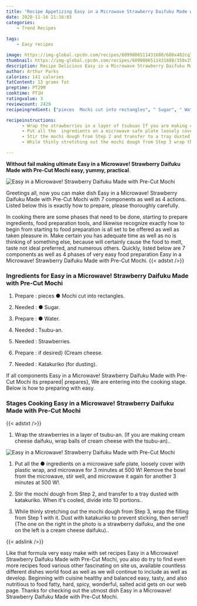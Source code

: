```yaml
---
title: "Recipe Appetizing Easy in a Microwave Strawberry Daifuku Made with PreCut Mochi"
date: 2020-11-16 21:16:03
categories:
    - Trend Recipes
    
tags:
    - Easy recipes

image: https://img-global.cpcdn.com/recipes/6099806511431680/680x482cq70/easy-in-a-microwave-strawberry-daifuku-made-with-pre-cut-mochi-recipe-main-photo.jpg
thumbnail: https://img-global.cpcdn.com/recipes/6099806511431680/350x250cq70/easy-in-a-microwave-strawberry-daifuku-made-with-pre-cut-mochi-recipe-main-photo.jpg
description: Recipe Delicious Easy in a Microwave Strawberry Daifuku Made with PreCut Mochi with 7 ingredients and 4 stages of easy cooking.
author: Arthur Parks
calories: 141 calories
fatContent: 13 grams fat
preptime: PT29M
cooktime: PT1H
ratingvalue: 3
reviewcount: 2429
recipeingredient: ["pieces  Mochi cut into rectangles", " Sugar", " Water", "Tsubuan", "Strawberries", "if desired Cream cheese", "Katakuriko for dusting"]

recipeinstructions: 
      - Wrap the strawberries in a layer of tsubuan If you are making cream cheese daifuku wrap balls of cream cheese with the tsubuan 
      - Put all the  ingredients on a microwave safe plate loosely cover with plastic wrap and microwave for 3 minutes at 500 W  Remove the bowl from the microwave stir well and microwave it again for another 3 minutes at 500 W 
      - Stir the mochi dough from Step 2 and transfer to a tray dusted with katakuriko When its cooled divide into 10 portions 
      - While thinly stretching out the mochi dough from Step 3 wrap the filling from Step 1 with it Dust with katakuriko to prevent sticking then serve The one on the right in the photo is a strawberry daifuku and the  one on the left is a cream cheese daifuku

---
```




**Without fail making ultimate Easy in a Microwave! Strawberry Daifuku Made with Pre-Cut Mochi easy, yummy, practical**. 


![Easy in a Microwave! Strawberry Daifuku Made with Pre-Cut Mochi](https://img-global.cpcdn.com/recipes/6099806511431680/680x482cq70/easy-in-a-microwave-strawberry-daifuku-made-with-pre-cut-mochi-recipe-main-photo.jpg "Easy in a Microwave! Strawberry Daifuku Made with Pre-Cut Mochi")




Greetings all, now you can make dish Easy in a Microwave! Strawberry Daifuku Made with Pre-Cut Mochi with 7 components as well as 4 actions. Listed below this is exactly how to prepare, please thoroughly carefully.

In cooking there are some phases that need to be done, starting to prepare ingredients, food preparation tools, and likewise recognize exactly how to begin from starting to food preparation is all set to be offered as well as taken pleasure in. Make certain you has adequate time as well as no is thinking of something else, because will certainly cause the food to melt, taste not ideal preferred, and numerous others. Quickly, listed below are 7 components as well as 4 phases of very easy food preparation Easy in a Microwave! Strawberry Daifuku Made with Pre-Cut Mochi.
{{< adstxt />}}

### Ingredients for Easy in a Microwave! Strawberry Daifuku Made with Pre-Cut Mochi


1. Prepare  : pieces ● Mochi cut into rectangles.

1. Needed  : ● Sugar.

1. Prepare  : ● Water.

1. Needed  : Tsubu-an.

1. Needed  : Strawberries.

1. Prepare  : if desired) (Cream cheese.

1. Needed  : Katakuriko (for dusting).



If all components Easy in a Microwave! Strawberry Daifuku Made with Pre-Cut Mochi its prepared| prepares}, We are entering into the cooking stage. Below is how to preparing with easy.

### Stages Cooking Easy in a Microwave! Strawberry Daifuku Made with Pre-Cut Mochi

{{< adstxt />}}


1. Wrap the strawberries in a layer of tsubu-an. (If you are making cream cheese daifuku, wrap balls of cream cheese with the tsubu-an)..



![Easy in a Microwave! Strawberry Daifuku Made with Pre-Cut Mochi](https://img-global.cpcdn.com/steps/4726976775454720/160x128cq70/easy-in-a-microwave-strawberry-daifuku-made-with-pre-cut-mochi-recipe-step-1-photo.jpg" "Easy in a Microwave! Strawberry Daifuku Made with Pre-Cut Mochi")



1. Put all the ● ingredients on a microwave safe plate, loosely cover with plastic wrap, and microwave for 3 minutes at 500 W!  Remove the bowl from the microwave, stir well, and microwave it again for another 3 minutes at 500 W!.



1. Stir the mochi dough from Step 2, and transfer to a tray dusted with katakuriko. When it&#39;s cooled, divide into 10 portions..



1. While thinly stretching out the mochi dough from Step 3, wrap the filling from Step 1 with it. Dust with katakuriko to prevent sticking, then serve!! (The one on the right in the photo is a strawberry daifuku, and the  one on the left is a cream cheese daifuku)..





{{< adslink />}}

Like that formula very easy make with set recipes Easy in a Microwave! Strawberry Daifuku Made with Pre-Cut Mochi, you also do try to find even more recipes food various other fascinating on site us, available countless different dishes world food as well as we will continue to include as well as develop. Beginning with cuisine healthy and balanced easy, tasty, and also nutritious to food fatty, hard, spicy, wonderful, salted acid gets on our web page. Thanks for checking out the utmost dish Easy in a Microwave! Strawberry Daifuku Made with Pre-Cut Mochi.
